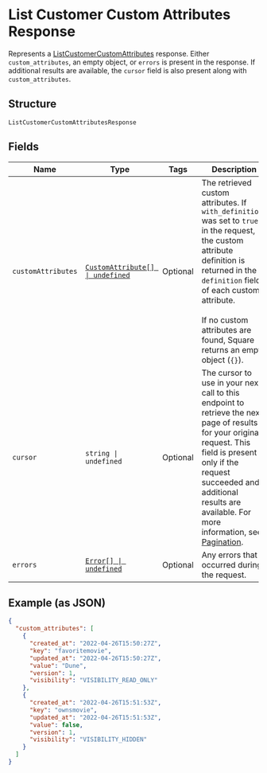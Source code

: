 
# List Customer Custom Attributes Response

Represents a [ListCustomerCustomAttributes](../../doc/api/customer-custom-attributes.md#list-customer-custom-attributes) response.
Either `custom_attributes`, an empty object, or `errors` is present in the response. If additional
results are available, the `cursor` field is also present along with `custom_attributes`.

## Structure

`ListCustomerCustomAttributesResponse`

## Fields

| Name | Type | Tags | Description |
|  --- | --- | --- | --- |
| `customAttributes` | [`CustomAttribute[] \| undefined`](../../doc/models/custom-attribute.md) | Optional | The retrieved custom attributes. If `with_definitions` was set to `true` in the request,<br>the custom attribute definition is returned in the `definition` field of each custom attribute.<br><br>If no custom attributes are found, Square returns an empty object (`{}`). |
| `cursor` | `string \| undefined` | Optional | The cursor to use in your next call to this endpoint to retrieve the next page of results<br>for your original request. This field is present only if the request succeeded and additional<br>results are available. For more information, see [Pagination](https://developer.squareup.com/docs/build-basics/common-api-patterns/pagination). |
| `errors` | [`Error[] \| undefined`](../../doc/models/error.md) | Optional | Any errors that occurred during the request. |

## Example (as JSON)

```json
{
  "custom_attributes": [
    {
      "created_at": "2022-04-26T15:50:27Z",
      "key": "favoritemovie",
      "updated_at": "2022-04-26T15:50:27Z",
      "value": "Dune",
      "version": 1,
      "visibility": "VISIBILITY_READ_ONLY"
    },
    {
      "created_at": "2022-04-26T15:51:53Z",
      "key": "ownsmovie",
      "updated_at": "2022-04-26T15:51:53Z",
      "value": false,
      "version": 1,
      "visibility": "VISIBILITY_HIDDEN"
    }
  ]
}
```

